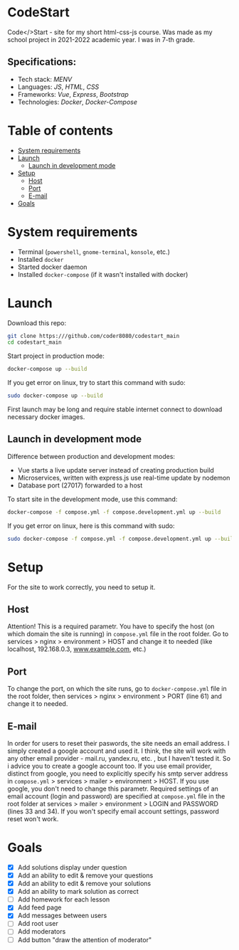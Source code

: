 # CodeStart

Code</>Start - site for my short html-css-js course.
Was made as my school project in 2021-2022 academic year.
I was in 7-th grade.

## Specifications:

-   Tech stack: _MENV_
-   Languages: _JS_, _HTML_, _CSS_
-   Frameworks: _Vue_, _Express_, _Bootstrap_
-   Technologies: _Docker_, _Docker-Compose_

# Table of contents

-   [System requirements](#system-requirements)
-   [Launch](#launch)
    -   [Launch in development mode](#launch-in-development-mode)
-   [Setup](#setup)
    -   [Host](#host)
    -   [Port](#port)
    -   [E-mail](#e-mail)
-   [Goals](#goals)

# System requirements

-   Terminal (`powershell`, `gnome-terminal`, `konsole`, etc.)
-   Installed `docker`
-   Started docker daemon
-   Installed `docker-compose` (if it wasn't installed with docker)

# Launch

Download this repo:

```bash
git clone https:///github.com/coder8080/codestart_main
cd codestart_main
```

Start project in production mode:

```bash
docker-compose up --build
```

If you get error on linux, try to start this command with sudo:

```bash
sudo docker-compose up --build
```

First launch may be long and require stable internet connect to download necessary docker images.

## Launch in development mode

Difference between production and development modes:

-   Vue starts a live update server instead of creating production build
-   Microservices, written with express.js use real-time update by nodemon
-   Database port (27017) forwarded to a host

To start site in the development mode, use this command:

```bash
docker-compose -f compose.yml -f compose.development.yml up --build
```

If you get error on linux, here is this command with sudo:

```bash
sudo docker-compose -f compose.yml -f compose.development.yml up --build
```

# Setup

For the site to work correctly, you need to setup it.

## Host

Attention! This is a required parametr.
You have to specify the host (on which domain the site is running) in `compose.yml` file
in the root folder.
Go to services > nginx > environment > HOST and change it to needed (like localhost, 192.168.0.3,
www.example.com, etc.)

## Port

To change the port, on which the site runs, go to `docker-compose.yml` file in the root folder,
then services > nginx > environment > PORT (line 61) and change it to needed.

## E-mail

In order for users to reset their paswords, the site needs an email address.
I simply created a google account and used it. I think, the site will work with any other
email provider - mail.ru, yandex.ru, etc. , but I haven't tested it. So i advice you
to create a google account too.
If you use email provider, distinct from google, you need to explicitly specify his smtp
server address in `compose.yml` > services > mailer > environment > HOST.
If you use google, you don't need to change this parametr.
Required settings of an email account (login and password) are specified at
`compose.yml` file in the root folder at services > mailer > environment >
LOGIN and PASSWORD (lines 33 and 34).
If you won't specify email account settings, password reset won't work.

# Goals

-   [x] Add solutions display under question
-   [x] Add an ability to edit & remove your questions
-   [x] Add an ability to edit & remove your solutions
-   [x] Add an ability to mark solution as correct
-   [ ] Add homework for each lesson
-   [x] Add feed page
-   [x] Add messages between users
-   [ ] Add root user
-   [ ] Add moderators
-   [ ] Add button "draw the attention of moderator"
